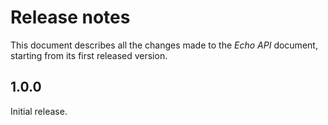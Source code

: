 Release notes
=============

This document describes all the changes made to the *Echo API* document,
starting from its first released version.


1.0.0
-----

Initial release.
